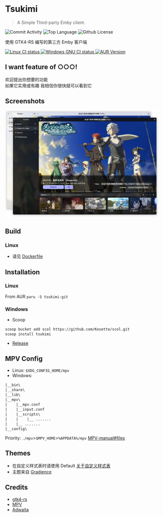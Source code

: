 # Tsukimi
> A Simple Third-party Emby client.

<a>
<img alt="Commit Activity" src="https://img.shields.io/github/commit-activity/m/tsukinaha/Tsukimi/main" />
<img alt="Top Language" src="https://img.shields.io/github/languages/top/tsukinaha/Tsukimi"/>
<img alt="Github License" src="https://img.shields.io/github/license/tsukinaha/Tsukimi" />
</a>
  
使用 GTK4-RS 编写的第三方 Emby 客户端


<a href="https://github.com/tsukinaha/tsukimi/actions/workflows/build_linux.yml">
<img alt="Linux CI status" src="https://github.com/tsukinaha/tsukimi/actions/workflows/build_linux.yml/badge.svg"/>
</a>
<a href="https://github.com/tsukinaha/tsukimi/actions/workflows/build_release.yml">
<img alt="Windows GNU CI status" src="https://github.com/tsukinaha/tsukimi/actions/workflows/build_release.yml/badge.svg"/>
</a>
<a href="https://aur.archlinux.org/packages/tsukimi-git">
<img alt="AUR Version" src="https://img.shields.io/aur/version/tsukimi-git" />
</a>

## I want feature of ○○○!
欢迎提出你想要的功能    
如果它实用或有趣  我相信你很快就可以看到它

## Screenshots
<div align="center">
 <img src="./docs/tsukimi.png"/>
</div>

## Build
### Linux
- 请见 [Dockerfile](https://github.com/tsukinaha/tsukimi/blob/main/Dockerfile)

## Installation
### Linux
From AUR
`paru -S tsukimi-git`
 

### Windows
- Scoop
```
scoop bucket add scol https://github.com/Kosette/scol.git
scoop install tsukimi
```
- [Release](https://github.com/tsukinaha/tsukimi/releases/latest)


## MPV Config
- Linux: `$XDG_CONFIG_HOME/mpv`
- Windows: 
```
|__bin\
|__share\
|__lib\
|__mpv\
|    |__mpv.conf
|    |__input.conf
|    |__scripts\
|    |    |__ .......
|    |__ .......
|__config\
```
Priority:
`./mpv`>`$MPV_HOME`>`%APPDATA%/mpv`
[MPV-manual#files](https://mpv.io/manual/master/#files) 


## Themes

- 在自定义样式表时请使用 Default [关于自定义样式表](https://wiki.archlinux.org/title/GTK#Configuration)
- 主题来自 [Gradience](https://github.com/GradienceTeam/Gradience)

## Credits

- [gtk4-rs](https://github.com/gtk-rs/gtk4-rs)
- [MPV](https://github.com/mpv-player/mpv)
- [Adwaita](https://gitlab.gnome.org/GNOME/libadwaita/)
